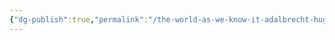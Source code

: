 ```yaml
---
{"dg-publish":true,"permalink":"/the-world-as-we-know-it-adalbrecht-hugh/the-nations/lothria/lothria/"}
---
```


